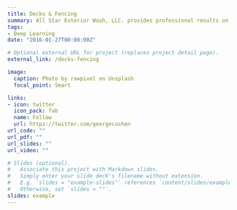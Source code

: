 ```yaml
---
title: Decks & Fencing
summary: All Star Exterior Wash, LLC. provides professional results on all of your exterior surfaces. We service pool decks, pool enclosures, lanais, wood decks, fencing, sheds, screened enclosures, sidewalks, driveways, exterior siding, and roofs. We would love to help make your property look it’s best.
tags:
- Deep Learning
date: "2016-01-27T00:00:00Z"

# Optional external URL for project (replaces project detail page).
external_link: /decks-fencing

image:
  caption: Photo by rawpixel on Unsplash
  focal_point: Smart

links:
- icon: twitter
  icon_pack: fab
  name: Follow
  url: https://twitter.com/georgecushen
url_code: ""
url_pdf: ""
url_slides: ""
url_video: ""

# Slides (optional).
#   Associate this project with Markdown slides.
#   Simply enter your slide deck's filename without extension.
#   E.g. `slides = "example-slides"` references `content/slides/example-slides.md`.
#   Otherwise, set `slides = ""`.
slides: example
---
```


